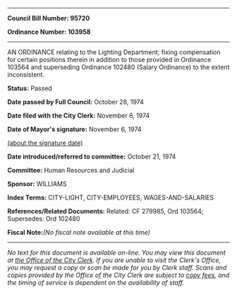 

********

**Council Bill Number: 95720**
   
**Ordinance Number: 103958**
********

 AN ORDINANCE relating to the Lighting Department; fixing compensation for certain positions therein in addition to those provided in Ordinance 103564 and superseding Ordinance 102480 (Salary Ordinance) to the extent inconsistent.

**Status:** Passed
   
**Date passed by Full Council:** October 28, 1974
   
**Date filed with the City Clerk:** November 6, 1974
   
**Date of Mayor's signature:** November 6, 1974
   
[(about the signature date)](/~public/approvaldate.htm)
   
   
   
**Date introduced/referred to committee:** October 21, 1974
   
**Committee:** Human Resources and Judicial
   
**Sponsor:** WILLIAMS
   
   
**Index Terms:** CITY-LIGHT, CITY-EMPLOYEES, WAGES-AND-SALARIES

**References/Related Documents:** Related: CF 279985, Ord 103564; Supersedes: Ord 102480

**Fiscal Note:**_(No fiscal note available at this time)_
********

_No text for this document is available on-line. You may view this document at [the Office of the City Clerk](http://www.seattle.gov/leg/clerk/contactUs.htm). If you are unable to visit the Clerk's Office, you may request a copy or scan be made for you by Clerk staff. Scans and copies provided by the Office of the City Clerk are subject to [copy fees](http://clerk.seattle.gov/~public/clerkfees.htm), and the timing of service is dependent on the availability of staff._

